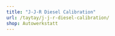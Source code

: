 ```yaml
---
title: "J-J-R Diesel Calibration"
url: /taytay/j-j-r-diesel-calibration/
shop: Autowerkstatt
---
```

